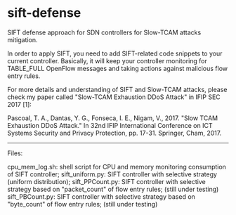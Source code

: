 # sift-defense
SIFT defense approach for SDN controllers for Slow-TCAM attacks mitigation.

In order to apply SIFT, you need to add SIFT-related code snippets to your current controller.
Basically, it will keep your controller monitoring for TABLE_FULL OpenFlow messages and taking actions against malicious flow entry rules.

For more details and understanding of SIFT and Slow-TCAM attacks, please check my paper called "Slow-TCAM Exhaustion DDoS Attack" in IFIP SEC 2017 [1]:

Pascoal, T. A., Dantas, Y. G., Fonseca, I. E., Nigam, V., 2017. "Slow TCAM Exhaustion DDoS Attack." In 32nd IFIP International Conference on ICT Systems Security and Privacy Protection, pp. 17-31. Springer, Cham, 2017.

----------------------------------------------------------------------------------------------
Files:

cpu_mem_log.sh: shell script for CPU and memory monitoring consumption of SIFT controller;
sift_uniform.py: SIFT controller with selective strategy (uniform distribution);
sift_PPCount.py: SIFT controller with selective strategy based on "packet_count" of flow entry rules; (still under testing)
sift_PBCount.py: SIFT controller with selective strategy based on "byte_count" of flow entry rules; (still under testing)
